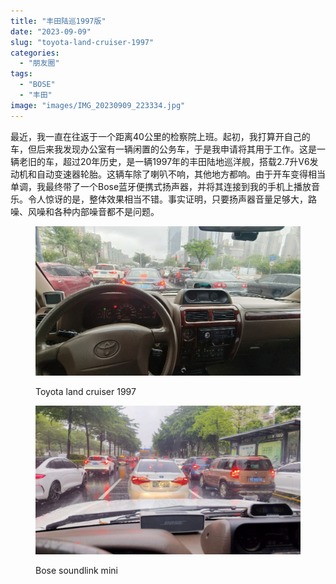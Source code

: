 ```yaml
---
title: "丰田陆巡1997版"
date: "2023-09-09"
slug: "toyota-land-cruiser-1997"
categories: 
  - "朋友圈"
tags: 
  - "BOSE"
  - "丰田"
image: "images/IMG_20230909_223334.jpg"
---
```


最近，我一直在往返于一个距离40公里的检察院上班。起初，我打算开自己的车，但后来我发现办公室有一辆闲置的公务车，于是我申请将其用于工作。这是一辆老旧的车，超过20年历史，是一辆1997年的丰田陆地巡洋舰，搭载2.7升V6发动机和自动变速器轮胎。这辆车除了喇叭不响，其他地方都响。由于开车变得相当单调，我最终带了一个Bose蓝牙便携式扬声器，并将其连接到我的手机上播放音乐。令人惊讶的是，整体效果相当不错。事实证明，只要扬声器音量足够大，路噪、风噪和各种内部噪音都不是问题。

<figure>

![](images/IMG_20230909_223334-1024x577.jpg)

<figcaption>

Toyota land cruiser 1997

</figcaption>

</figure>

<figure>

![](images/IMG_20230909_223447-1024x575.jpg)

<figcaption>

Bose soundlink mini

</figcaption>

</figure>